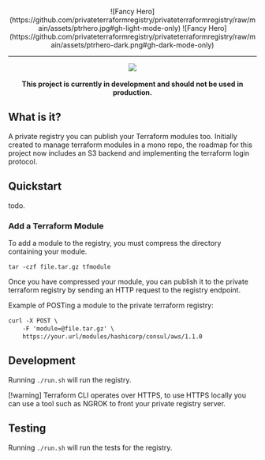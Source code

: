 <p align="center">
![Fancy Hero](https://github.com/privateterraformregistry/privateterraformregistry/raw/main/assets/ptrhero.jpg#gh-light-mode-only)
![Fancy Hero](https://github.com/privateterraformregistry/privateterraformregistry/raw/main/assets/ptrhero-dark.png#gh-dark-mode-only)
</p>

<hr>

<p align="center">
    <a href="#"><img src="https://github.com/privateterraformregistry/privateterraformregistry/actions/workflows/go.yml/badge.svg" /></a>
</p>

<p align="center">
<strong>This project is currently in development and should not be used in production.</strong>
</p>

## What is it?

A private registry you can publish your Terraform modules too. Initially created to manage terraform modules in a mono repo, the roadmap for this project now includes an S3 backend and implementing the terraform login protocol.

## Quickstart

todo.

### Add a Terraform Module

To add a module to the registry, you must compress the directory containing your module.

```
tar -czf file.tar.gz tfmodule
```

Once you have compressed your module, you can publish it to the private terraform registry by sending an HTTP request to the registry endpoint.

Example of POSTing a module to the private terraform registry:
```
curl -X POST \
    -F 'module=@file.tar.gz' \
    https://your.url/modules/hashicorp/consul/aws/1.1.0
```

## Development

Running ```./run.sh``` will run the registry. 

[!warning] Terraform CLI operates over HTTPS, to use HTTPS locally you can use a tool such as NGROK to front your private registry server.

## Testing

Running ```./run.sh``` will run the tests for the registry.

